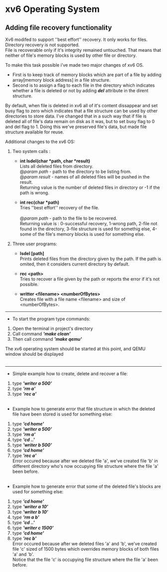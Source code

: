 # xv6 Operating System
## Adding file recovery functionality

Xv6 modifed to support ''best effort'' recovery. It only works for files. Directory recovery is not supported.<br/>
File is recoverable only if it's integrity remained untouched. That means that neither of file's memory blocks is used by other file or directory.<br/>

To make this task possible i've made two major changes of xv6 OS.<br/>
- First is to keep track of memory blocks which are part of a file by adding array[memory block address] in a file structure.<br/>
- Second is to assign a flag to each file in the directory which indicates whether a file is deleted or not by adding ***del*** attribute in the dirent structure.<br/>

By default, when file is deleted in xv6 all of it's content dissappear and set busy flag to zero which indicates that a file structure can be used by other directories to store data. I've changed that in a such way that if file is deleted all of file's data remain on disk as it was, but to set busy flag to 0 and del flag to 1. Doing this we've preserved file's data, but made file structure available for reuse.<br/>

Additional changes to the xv6 OS:

1. Two system calls :
      
    -   **int lsdel(char \*path, char \*result)**<br/>
        Lists all deleted files from directory.<br/>
        @*param path* - path to the directory to be listing from.<br/>
        @*param result* - names of all deleted files will be pushed in the result.<br/>
        Returning value is the number of deleted files in directory or -1 if the path is wrong.<br/>

    -   **int rec(char \*path)**<br/>
        Tries ''best effort'' recovery of the file.<br/>      
        @*param path* - path to the file to be recovered.<br/>
        Returning value is : 0-successful recovery, 1-wrong path, 2-file not found in the directory, 3-file structure is used for somethig else, 4-some of the file's memory blocks is used for something else.<br/>

2. Three user programs:

    -   **lsdel [path]**<br/>
        Prints deleted files from the directory given by the path. If the path is omited, then it considers current directory by default.<br/>
    
    -   **rec \<path\>**<br/>
        Tries to recover a file given by the path or reports the error if it's not possible.<br/>
    
    -   **writter \<filename\> \<numberOfBytes\>**<br/>
        Creates file with a file name \<filename\> and size of \<numberOfBytes\>.<br/>

---

- To start the program type commands:
1. Open the terminal in project's directory<br/>
2. Call command ***'make clean'***<br/>
3. Then call command ***'make qemu'***<br/>

The xv6 operating system should be started at this point, and QEMU window should be displayed<br/><br/>

---

- Simple example how to create, delete and recover a file:
1. type ***'writer a 500'***<br/>
2. type ***'rm a'***<br/>
3. type ***'rec a'***<br/><br/>

- Example how to generate error that file structure in which the deleted file have been stored is used for something else:
1. type ***'cd home'***<br/>
2. type ***'writer a 500'***<br/>
3. type ***'rm a'***<br/>
4. type ***'cd ..'***<br/>
5. type ***'writer b 500'***<br/>
6. type ***'cd home'***<br/>
7. type ***'rec a'***<br/>
Error occured because after we deleted file 'a', we've created file 'b' in different directory who's now occupying file structure where the file 'a' been before.<br/><br/>

- Example how to generate error that some of the deleted file's blocks are used for something else:
1. type ***'cd home'***<br/>
2. type ***'writer a 10'***<br/>
3. type ***'writer b 10'***<br/>
3. type ***'rm a b'***<br/>
4. type ***'cd ..'***<br/>
5. type ***'writer c 1500'***<br/>
6. type ***'cd home'***<br/>
7. type ***'rec b'***<br/>
Error occured because after we deleted files 'a' and 'b', we've created file 'c' sized of 1500 bytes which overrides memory blocks of both files 'a' and 'b'.<br/>
Notice that the file 'c' is occupying file structure where the file 'a' been before.<br/><br/>






